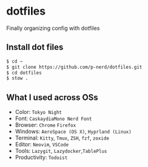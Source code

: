 # dotfiles

Finally organizing config with dotfiles

## Install dot files

```sh
$ cd ~
$ git clone https://github.com/p-nerd/dotfiles.git
$ cd dotfiles
$ stow .

```

## What I used across OSs

- Color: `Tokyo Night`
- Font: `CaskaydiaMono Nerd Font`
- Browser: `Chrome` `Firefox`
- Windows: `AeroSpace (OS X)`, `Hyprland (Linux)`
- Terminal: `Kitty`, `Tmux`, `ZSH`, `fzf`, `zoxide`
- Editor: `Neovim`, `VSCode`
- Tools: `Lazygit`, `Lazydocker`,`TablePlus`
- Productivity: `Todoist`
